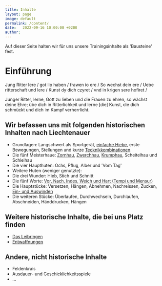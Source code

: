 ```yaml
---
title: Inhalte
layout: page
image: default
permalink: /content/
date:   2022-09-16 10:00:00 +0200
author: 
---
```


Auf dieser Seite halten wir für uns unsere Trainingsinhalte als 'Bausteine' fest. 

# Einführung
Jung Ritter lere / got lip haben / frawen io ere / 
So wechst dein ere / Uebe ritterschaft und lere /
Kunst dy dich czyret / vnd in krigen sere hofiret /

Junger Ritter, lerne, Gott zu lieben und die Frauen zu ehren,
so wächst deine Ehre; übe dich in Ritterlichkeit und lerne
[die] Kunst, die dich schmückt und dich im Kampf verherrlicht.

## Wir befassen uns mit folgenden historischen Inhalten nach Liechtenauer
- Grundlagen: Langschwert als Sportgerät, [einfache Hiebe](/techniken/Hiebe), erste Bewegungen, Stellungen und kurze [Tecknikkombinationen](/techniken/kurze-ablaeufe)
- Die fünf Meisterhaue: [Zornhau](/techniken/zornhau), [Zwerchhau](/techniken/zwerchhau), [Krumphau](/techniken/krumphau), Scheitelhau und Schielhau
- Die vier Haupthuten: Ochs, Pflug, Alber und 'Vom Tag'
- Weitere Huten (weniger genutzte): 
- Die drei Wunder: Hieb, Stich und Schnitt
- Die fünf Worte: [Vor, Nach, Indes, Weich und Hart (Tempi und Mensur)](/techniken/fuenf-worte)
- Die Hauptstücke: Versetzen, Hängen, Abnehmen, Nachreissen, Zucken, [Ein- und Auswinden](/techniken/edler-krieg)
- Die weiteren Stücke: Überlaufen, Durchwechseln, Durchlaufen, Abschneiden, Händdrucken, Hängen

## Weitere historische Inhalte, die bei uns Platz finden
- [Das Leibringen](/techniken/leibringen)
- [Entwaffnungen](/techniken/entwaffnen)

## Andere, nicht historische Inhalte
- Feldenkrais
- Ausdauer- und Geschicklichkeitsspiele
- ...
